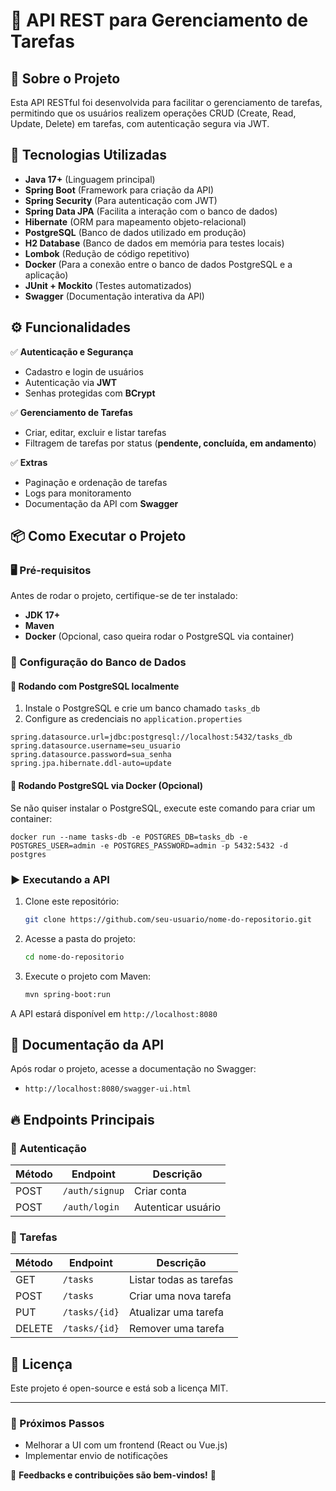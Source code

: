 # 📌 API REST para Gerenciamento de Tarefas

## 📖 Sobre o Projeto

Esta API RESTful foi desenvolvida para facilitar o gerenciamento de tarefas, permitindo que os usuários realizem operações CRUD (Create, Read, Update, Delete) em tarefas, com autenticação segura via JWT.

## 🚀 Tecnologias Utilizadas

- **Java 17+** (Linguagem principal)
- **Spring Boot** (Framework para criação da API)
- **Spring Security** (Para autenticação com JWT)
- **Spring Data JPA** (Facilita a interação com o banco de dados)
- **Hibernate** (ORM para mapeamento objeto-relacional)
- **PostgreSQL** (Banco de dados utilizado em produção)
- **H2 Database** (Banco de dados em memória para testes locais)
- **Lombok** (Redução de código repetitivo)
- **Docker** (Para a conexão entre o banco de dados PostgreSQL e a aplicação)
- **JUnit + Mockito** (Testes automatizados)
- **Swagger** (Documentação interativa da API)

## ⚙️ Funcionalidades

✅ **Autenticação e Segurança**
- Cadastro e login de usuários
- Autenticação via **JWT**
- Senhas protegidas com **BCrypt**

✅ **Gerenciamento de Tarefas**
- Criar, editar, excluir e listar tarefas
- Filtragem de tarefas por status (**pendente, concluída, em andamento**)

✅ **Extras**
- Paginação e ordenação de tarefas
- Logs para monitoramento
- Documentação da API com **Swagger**

## 📦 Como Executar o Projeto

### 🖥 Pré-requisitos
Antes de rodar o projeto, certifique-se de ter instalado:
- **JDK 17+**
- **Maven**
- **Docker** (Opcional, caso queira rodar o PostgreSQL via container)

### 🔧 Configuração do Banco de Dados

#### 🔹 Rodando com PostgreSQL localmente
1. Instale o PostgreSQL e crie um banco chamado `tasks_db`
2. Configure as credenciais no `application.properties`

```
spring.datasource.url=jdbc:postgresql://localhost:5432/tasks_db
spring.datasource.username=seu_usuario
spring.datasource.password=sua_senha
spring.jpa.hibernate.ddl-auto=update
```

#### 🔹 Rodando PostgreSQL via Docker (Opcional)
Se não quiser instalar o PostgreSQL, execute este comando para criar um container:
```
docker run --name tasks-db -e POSTGRES_DB=tasks_db -e POSTGRES_USER=admin -e POSTGRES_PASSWORD=admin -p 5432:5432 -d postgres
```

### ▶️ Executando a API
1. Clone este repositório:
   ```sh
   git clone https://github.com/seu-usuario/nome-do-repositorio.git
   ```
2. Acesse a pasta do projeto:
   ```sh
   cd nome-do-repositorio
   ```
3. Execute o projeto com Maven:
   ```sh
   mvn spring-boot:run
   ```

A API estará disponível em `http://localhost:8080`

## 📖 Documentação da API

Após rodar o projeto, acesse a documentação no Swagger:
- `http://localhost:8080/swagger-ui.html`

## 🔥 Endpoints Principais

### 🔹 Autenticação
| Método | Endpoint        | Descrição            |
|--------|---------------|----------------------|
| POST   | `/auth/signup` | Criar conta         |
| POST   | `/auth/login`  | Autenticar usuário  |

### 🔹 Tarefas
| Método | Endpoint        | Descrição                |
|--------|---------------|--------------------------|
| GET    | `/tasks`       | Listar todas as tarefas  |
| POST   | `/tasks`       | Criar uma nova tarefa    |
| PUT    | `/tasks/{id}`  | Atualizar uma tarefa     |
| DELETE | `/tasks/{id}`  | Remover uma tarefa       |

## 📜 Licença

Este projeto é open-source e está sob a licença MIT.

---

### 📌 Próximos Passos
- Melhorar a UI com um frontend (React ou Vue.js)
- Implementar envio de notificações

📢 **Feedbacks e contribuições são bem-vindos!** 🚀
